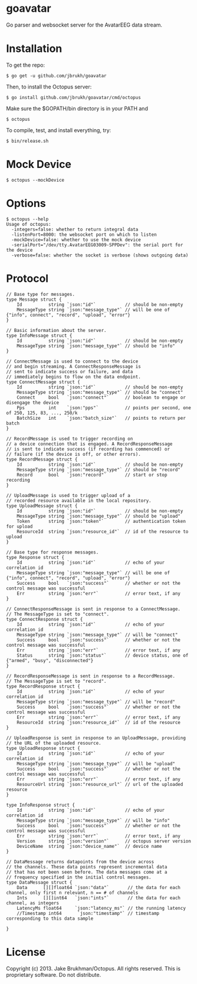 goavatar
========

Go parser and websocket server for the AvatarEEG data stream.

Installation
============

To get the repo:

    $ go get -u github.com/jbrukh/goavatar

Then, to install the Octopus server:

    $ go install github.com/jbrukh/goavatar/cmd/octopus

Make sure the $GOPATH/bin directory is in your PATH and

    $ octopus

To compile, test, and install everything, try:

    $ bin/release.sh

Mock Device
===========

    $ octopus --mockDevice
    
Options
=======

    $ octopus --help
    Usage of octopus:
      -integers=false: whether to return integral data
      -listenPort=8000: the websocket port on which to listen
      -mockDevice=false: whether to use the mock device
      -serialPort="/dev/tty.AvatarEEG03009-SPPDev": the serial port for the device
      -verbose=false: whether the socket is verbose (shows outgoing data)

Protocol
========

    // Base type for messages.
    type Message struct {
        Id          string `json:"id"`           // should be non-empty
        MessageType string `json:"message_type"` // will be one of {"info", connect", "record", "upload", "error"}
    }

    // Basic information about the server.
    type InfoMessage struct {
        Id          string `json:"id"`           // should be non-empty
        MessageType string `json:"message_type"` // should be "info"
    }

    // ConnectMessage is used to connect to the device
    // and begin streaming. A ConnectResponseMessage is 
    // sent to indicate success or failure, and data
    // immediately begins to flow on the data endpoint.
    type ConnectMessage struct {
        Id          string `json:"id"`           // should be non-empty
        MessageType string `json:"message_type"` // should be "connect"
        Connect     bool   `json:"connect"`      // boolean to engage or disengage the device
        Pps         int    `json:"pps"`          // points per second, one of 250, 125, 83, ..., 250/k
        BatchSize   int    `json:"batch_size"`   // points to return per batch
    }

    // RecordMessage is used to trigger recording on
    // a device connection that is engaged. A RecordResponseMessage
    // is sent to indicate success (if recording has commenced) or
    // failure (if the device is off, or other errors).
    type RecordMessage struct {
        Id          string `json:"id"`           // should be non-empty
        MessageType string `json:"message_type"` // should be "record"
        Record      bool   `json:"record"`       // start or stop recording
    }

    // UploadMessage is used to trigger upload of a
    // recorded resource available in the local repository.
    type UploadMessage struct {
        Id          string `json:"id"`           // should be non-empty
        MessageType string `json:"message_type"` // should be "upload"
        Token       string `json:"token"`        // authentication token for upload
        ResourceId  string `json:"resource_id"`  // id of the resource to upload
    }

    // Base type for response messages.
    type Response struct {
        Id          string `json:"id"`           // echo of your correlation id
        MessageType string `json:"message_type"` // will be one of {"info", connect", "record", "upload", "error"}
        Success     bool   `json:"success"`      // whether or not the control message was successful
        Err         string `json:"err"`          // error text, if any
    }

    // ConnectResponseMessage is sent in response to a ConnectMessage.
    // The MessageType is set to "connect".
    type ConnectResponse struct {
        Id          string `json:"id"`           // echo of your correlation id
        MessageType string `json:"message_type"` // will be "connect"
        Success     bool   `json:"success"`      // whether or not the control message was successful
        Err         string `json:"err"`          // error text, if any
        Status      string `json:"status"`       // device status, one of {"armed", "busy", "disconnected"}
    }

    // RecordResponseMessage is sent in response to a RecordMessage.
    // The MessageType is set to "record".
    type RecordResponse struct {
        Id          string `json:"id"`           // echo of your correlation id
        MessageType string `json:"message_type"` // will be "record"
        Success     bool   `json:"success"`      // whether or not the control message was successful
        Err         string `json:"err"`          // error text, if any
        ResourceId  string `json:"resource_id"`  // id of the resource
    }

    // UploadResponse is sent in response to an UploadMessage, providing
    // the URL of the uploaded resource.
    type UploadResponse struct {
        Id          string `json:"id"`           // echo of your correlation id
        MessageType string `json:"message_type"` // will be "upload"
        Success     bool   `json:"success"`      // whether or not the control message was successful
        Err         string `json:"err"`          // error text, if any
        ResourceUrl string `json:"resource_url"` // url of the uploaded resource
    }

    type InfoResponse struct {
        Id          string `json:"id"`           // echo of your correlation id
        MessageType string `json:"message_type"` // will be "info"
        Success     bool   `json:"success"`      // whether or not the control message was successful
        Err         string `json:"err"`          // error text, if any
        Version     string `json:"version"`      // octopus server version
        DeviceName  string `json:"device_name"`  // device name
    }

    // DataMessage returns datapoints from the device across 
    // the channels. These data points represent incremental data
    // that has not been seen before. The data messages come at a 
    // frequency specified in the initial control messages.
    type DataMessage struct {
        Data      [][]float64 `json:"data"`       // the data for each channel, only first n relevant, n == # of channels
        Ints      [][]int64   `json:"ints"`       // the data for each channel, as integers
        LatencyMs float64     `json:"latency_ms"` // the running latency
        //Timestamp int64      `json:"timestamp"` // timestamp corresponding to this data sample

    }

License
=======

Copyright (c) 2013. Jake Brukhman/Octopus. All rights reserved. This is proprietary software. Do not distribute.
